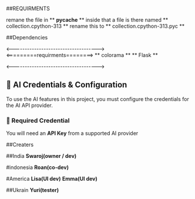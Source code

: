 ##REQUIRMENTS

remane the file in ** __pycache__ ** inside that a file is there named ** collection.cpython-313 ** rename this to **  collection.cpython-313.pyc ** 

##Dependencies

<------------------------------------>
   <=========requirments========>
        **  colorama **
        **   Flask   **

<------------------------------------>

## 🔐 AI Credentials & Configuration

To use the AI features in this project, you must configure the credentials for the AI API provider.

### 📌 Required Credential

You will need an **API Key** from a supported AI provider

##Creaters

##India 
**Swaroj(owner /  dev)**

#indonesia
**Roan(co-dev)**

#America
**Lisa(UI dev)**
**Emma(UI dev)**

##Ukrain
**Yuri(tester)**

